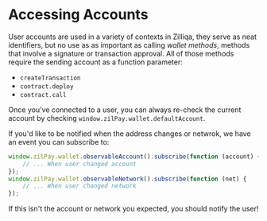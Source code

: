 # Accessing Accounts

User accounts are used in a variety of contexts in Zilliqa, they serve as neat identifiers, but no use as as important as calling _wallet methods_, methods that involve a signature or transaction approval. All of those methods require the sending account as a function parameter:

- ```createTransaction```
- ```contract.deploy```
- ```contract.call```

Once you’ve connected to a user, you can always re-check the current account by checking ```window.zilPay.wallet.defaultAccount```.

If you'd like to be notified when the address changes or netwrok, we have an event you can subscribe to:

```javascript
window.zilPay.wallet.observableAccount().subscribe(function (account) {
    // ... When user changed account
});
window.zilPay.wallet.observableNetwork().subscribe(function (net) {
    // ... When user changed network
});
```


If this isn't the account or network you expected, you should notify the user!
